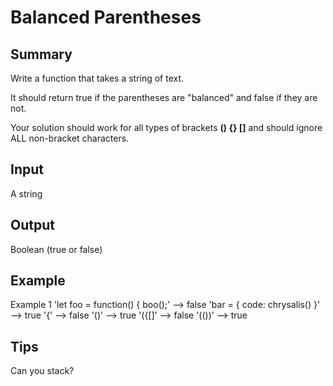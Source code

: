 # Balanced Parentheses

## Summary

Write a function that takes a string of text.

It should return true if the parentheses are "balanced" and false if they are not.

Your solution should work for all types of brackets **() {} []** and should ignore ALL non-bracket characters.

## Input

A string

## Output

Boolean (true or false)

## Example

Example 1
'let foo = function() { boo();' --> false
'bar = { code: chrysalis() }' --> true
'{' --> false
'()' --> true
'({[]' --> false
'(())' --> true

## Tips

Can you stack?